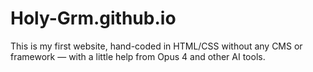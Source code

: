 # Holy-Grm.github.io
This is my first website, hand-coded in HTML/CSS without any CMS or framework — with a little help from Opus 4 and other AI tools.
